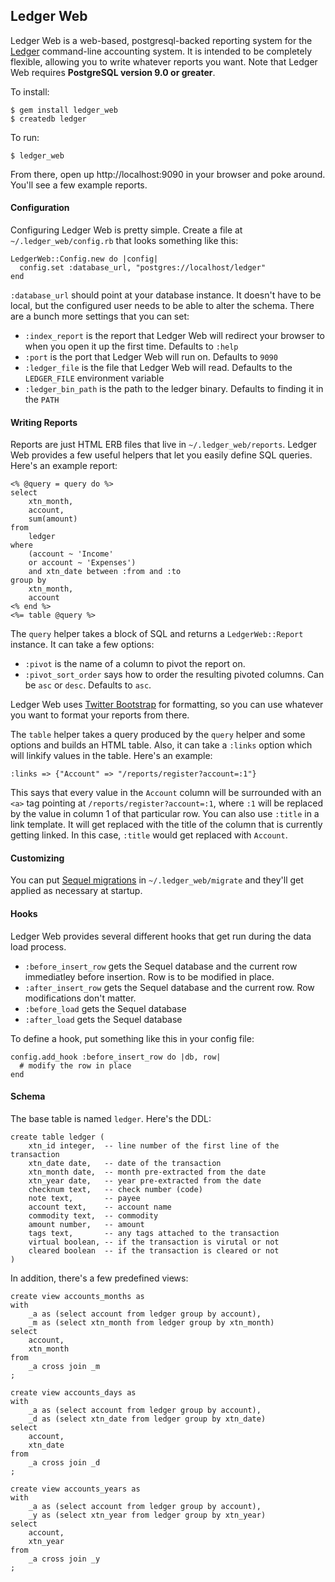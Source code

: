 Ledger Web
----------

Ledger Web is a web-based, postgresql-backed reporting system for the [Ledger](http://www.ledger-cli.org) command-line accounting system.
It is intended to be completely flexible, allowing you to write whatever reports you want. Note that Ledger Web requires **PostgreSQL version 9.0 or greater**.

To install:

    $ gem install ledger_web
    $ createdb ledger
    
To run:

    $ ledger_web
    
From there, open up http://localhost:9090 in your browser and poke around. You'll see a few example reports.

#### Configuration

Configuring Ledger Web is pretty simple. Create a file at `~/.ledger_web/config.rb` that looks something like this:


    LedgerWeb::Config.new do |config|
      config.set :database_url, "postgres://localhost/ledger"
    end

`:database_url` should point at your database instance. It doesn't have to be local, but the configured user needs to be able to alter the schema. There are a bunch more settings that you can set:

* `:index_report` is the report that Ledger Web will redirect your browser to when you open it up the first time. Defaults to `:help`
* `:port` is the port that Ledger Web will run on. Defaults to `9090`
* `:ledger_file` is the file that Ledger Web will read. Defaults to the `LEDGER_FILE` environment variable
* `:ledger_bin_path` is the path to the ledger binary. Defaults to finding it in the `PATH`

#### Writing Reports

Reports are just HTML ERB files that live in `~/.ledger_web/reports`. Ledger Web provides a few useful helpers that let you easily define SQL queries. Here's an example report:

    <% @query = query do %>
    select
        xtn_month,
        account,
        sum(amount)
    from
        ledger
    where
        (account ~ 'Income'
        or account ~ 'Expenses')
        and xtn_date between :from and :to
    group by
        xtn_month,
        account
    <% end %>
    <%= table @query %>

The `query` helper takes a block of SQL and returns a `LedgerWeb::Report` instance. It can take a few options:

* `:pivot` is the name of a column to pivot the report on. 
* `:pivot_sort_order` says how to order the resulting pivoted columns. Can be `asc` or `desc`. Defaults to `asc`.

Ledger Web uses [Twitter Bootstrap](http://twitter.github.com/bootstrap) for formatting, so you can use whatever you want to format your reports from there. 

The `table` helper takes a query produced by the `query` helper and some options and builds an HTML table. Also, it can take a `:links` option which will linkify values in the table. Here's an example:

    :links => {"Account" => "/reports/register?account=:1"}
    
This says that every value in the `Account` column will be surrounded with an `<a>` tag pointing at `/reports/register?account=:1`, where `:1` will be replaced by the value in column 1 of that particular row. You can also use `:title` in a link template. It will get replaced with the title of the column that is currently getting linked. In this case, `:title` would get replaced with `Account`. 

#### Customizing

You can put [Sequel migrations](http://sequel.rubyforge.org/rdoc/files/doc/migration_rdoc.html) in `~/.ledger_web/migrate` and they'll get applied as necessary at startup.

#### Hooks

Ledger Web provides several different hooks that get run during the data load process. 

* `:before_insert_row` gets the Sequel database and the current row immediatley before insertion. Row is to be modified in place.
* `:after_insert_row` gets the Sequel database and the current row. Row modifications don't matter.
* `:before_load` gets the Sequel database
* `:after_load` gets the Sequel database

To define a hook, put something like this in your config file:

    config.add_hook :before_insert_row do |db, row|
      # modify the row in place
    end
    
#### Schema

The base table is named `ledger`. Here's the DDL:

    create table ledger (
        xtn_id integer,  -- line number of the first line of the transaction
        xtn_date date,   -- date of the transaction
        xtn_month date,  -- month pre-extracted from the date
        xtn_year date,   -- year pre-extracted from the date
        checknum text,   -- check number (code)
        note text,       -- payee
        account text,    -- account name
        commodity text,  -- commodity
        amount number,   -- amount
        tags text,       -- any tags attached to the transaction
        virtual boolean, -- if the transaction is virutal or not
        cleared boolean  -- if the transaction is cleared or not
    )

In addition, there's a few predefined views:

    create view accounts_months as
    with
        _a as (select account from ledger group by account),
        _m as (select xtn_month from ledger group by xtn_month)
    select
        account,
        xtn_month
    from
        _a cross join _m
    ;
    
    create view accounts_days as
    with
        _a as (select account from ledger group by account),
        _d as (select xtn_date from ledger group by xtn_date)
    select
        account,
        xtn_date
    from
        _a cross join _d
    ;
    
    create view accounts_years as
    with
        _a as (select account from ledger group by account),
        _y as (select xtn_year from ledger group by xtn_year)
    select
        account,
        xtn_year
    from
        _a cross join _y
    ;
    
